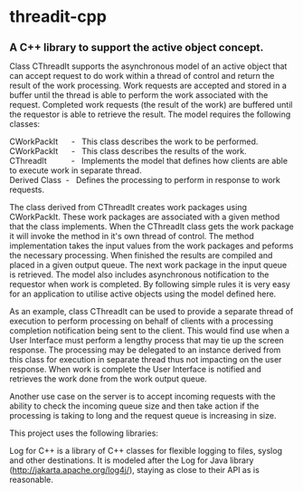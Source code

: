 # threadit-cpp
<h1 style="font-size:130%;"> A C++ library to support the active object concept. </h1>

Class CThreadIt supports the asynchronous model of an active object that can accept request to do work within a thread of control and return the
result of the work processing. Work requests are accepted and stored in a buffer until the thread is able to perform the work associated with
the request. Completed work requests (the result of the work) are buffered until the requestor is able to retrieve the result. 
The model requires the following classes:
<p>
CWorkPackIt &nbsp;&nbsp;&nbsp;&nbsp;&nbsp;- &nbsp; This class describes the work to be performed.<br>
CWorkPackIt &nbsp;&nbsp;&nbsp;&nbsp;&nbsp;- &nbsp; This class describes the results of the work.<br>
CThreadIt &nbsp;&nbsp; &nbsp;&nbsp;&nbsp; &nbsp; &nbsp;- &nbsp; Implements the model that defines how clients are able to execute work in separate thread. <br>
Derived Class &nbsp;- &nbsp; Defines the processing to perform in response to work requests.<br>
</p>                
The class derived from CThreadIt creates work packages using CWorkPackIt. 
These work packages are associated with a given method that the class implements. When the CThreadIt class gets the work package it will invoke
the method in it's own thread of control. The method implementation takes the input values from the work packages and peforms the necessary
processing. When finished the results are compiled and placed in a given output queue. The next work package in the input queue is
retrieved. The model also includes asynchronous notification to the requestor when work is completed. By following simple rules it is
very easy for an application to utilise active objects using the model defined here.

As an example, class CThreadIt can be used to provide a separate thread of execution to perform processing on behalf of clients with a processing
completion notification being sent to the client. This would find use when a User Interface must perform a lengthy process that may tie up
the screen response. The processing may be delegated to an instance derived from this class for execution in separate thread thus not
impacting on the user response. When work is complete the User Interface is notified and retrieves the work done from the work output queue.

Another use case on the server is to accept incoming requests with the ability to check the incoming queue size and then take action if the 
processing is taking to long and the request queue is increasing in size.

This project uses the following libraries:

Log for C++ is a library of C++ classes for flexible logging to files, syslog and other destinations. It is modeled after the Log for Java library (http://jakarta.apache.org/log4j/), staying as close to their API as is reasonable.

